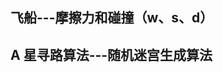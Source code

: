 ## 飞船---摩擦力和碰撞（w、s、d）
<preview path="../demo/canvas/part4/collisionAndFriction.vue"></preview>

## A 星寻路算法---随机迷宫生成算法
<preview path="../demo/canvas/part4/aStartRandomMaze.vue"></preview>